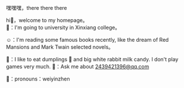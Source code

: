 嘿嘿嘿，there there there

hi👋，welcome to my homepage。     
👀：I'm going to university in Xinxiang college。

☺️：I'm reading some famous books recently, like the dream 
    of Red Mansions and Mark Twain selected novels。

🥰：I like to eat dumplings 🥟 and big white rabbit milk 
    candy. I don't play games very much.
👻：Ask me about 2439421396@qq.com

🐷：pronouns：weiyinzhen

